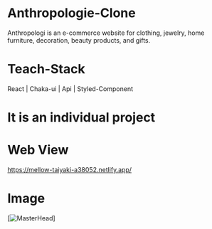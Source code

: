 # Anthropologie-Clone
Anthropologi is an e-commerce website for clothing, jewelry, home furniture, decoration, beauty products, and gifts.

# Teach-Stack
React | Chaka-ui | Api | Styled-Component

# It is an individual project

# Web View
https://mellow-taiyaki-a38052.netlify.app/

# Image
[![MasterHead](https://drive.google.com/file/d/1ZfQnyJJJvuiPePreZI9hf7CK3OQfMgQL/view)]
